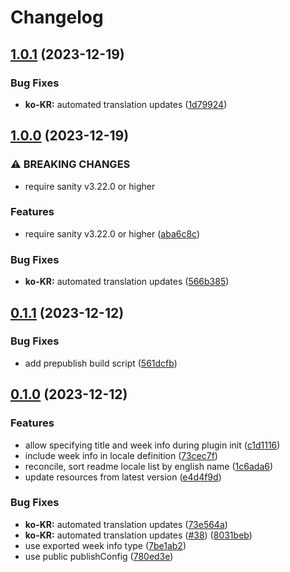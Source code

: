 # Changelog

## [1.0.1](https://github.com/sanity-io/locales/compare/locale-ko-kr-v1.0.0...locale-ko-kr-v1.0.1) (2023-12-19)


### Bug Fixes

* **ko-KR:** automated translation updates ([1d79924](https://github.com/sanity-io/locales/commit/1d79924cf25d3d6ed35321eb6507b612e760b77f))

## [1.0.0](https://github.com/sanity-io/locales/compare/locale-ko-kr-v0.1.1...locale-ko-kr-v1.0.0) (2023-12-19)


### ⚠ BREAKING CHANGES

* require sanity v3.22.0 or higher

### Features

* require sanity v3.22.0 or higher ([aba6c8c](https://github.com/sanity-io/locales/commit/aba6c8c3fd4f6e11b193b96a3821420f72ccc47d))


### Bug Fixes

* **ko-KR:** automated translation updates ([566b385](https://github.com/sanity-io/locales/commit/566b3858f62a70c7100f153aec6d2dc03bb84301))

## [0.1.1](https://github.com/sanity-io/locales/compare/locale-ko-kr-v0.1.0...locale-ko-kr-v0.1.1) (2023-12-12)


### Bug Fixes

* add prepublish build script ([561dcfb](https://github.com/sanity-io/locales/commit/561dcfb24ab12f98fcc590b0dbc2cf297ea60485))

## [0.1.0](https://github.com/sanity-io/locales/compare/locale-ko-kr-v0.0.1...locale-ko-kr-v0.1.0) (2023-12-12)


### Features

* allow specifying title and week info during plugin init ([c1d1116](https://github.com/sanity-io/locales/commit/c1d1116bab0c99c6506a9744e33d6cf282bf1c1b))
* include week info in locale definition ([73cec7f](https://github.com/sanity-io/locales/commit/73cec7fb69ac92a565282aac0d08f13b634372fb))
* reconcile, sort readme locale list by english name ([1c6ada6](https://github.com/sanity-io/locales/commit/1c6ada624e83307f820d6c4ce1e7560eaf94b151))
* update resources from latest version ([e4d4f9d](https://github.com/sanity-io/locales/commit/e4d4f9daf8c2566f3ee7c9b002ac6d0051a2734c))


### Bug Fixes

* **ko-KR:** automated translation updates ([73e564a](https://github.com/sanity-io/locales/commit/73e564a169636f74f4494db60d0a00e1e413edeb))
* **ko-KR:** automated translation updates ([#38](https://github.com/sanity-io/locales/issues/38)) ([8031beb](https://github.com/sanity-io/locales/commit/8031beb54d64245b1cf1ece909ff6df34d10720b))
* use exported week info type ([7be1ab2](https://github.com/sanity-io/locales/commit/7be1ab27939e1836e000155c576362fb5f54bd3e))
* use public publishConfig ([780ed3e](https://github.com/sanity-io/locales/commit/780ed3e6d35198fedebd769e71bf1dcc09fc6528))
